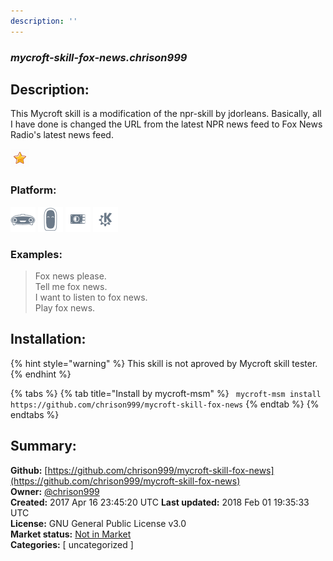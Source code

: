 ```yaml
---
description: ''
---
```


### _mycroft-skill-fox-news.chrison999_  
## Description:  
This Mycroft skill is a modification of the npr-skill by jdorleans.
Basically, all I have done is changed the URL from the latest NPR
news feed to Fox News Radio's latest news feed.  
  
![](../.gitbook/assets/star.png)  
  
### Platform:  
 ![Mark I](../.gitbook/assets/mark-1-icon.png)  ![Mark II](../.gitbook/assets/mark-2-icon.png)  ![Picroft](../.gitbook/assets/picroft-icon.png)  ![plasmoid](../.gitbook/assets/kde.png)   
### Examples:  
> Fox news please.  
> Tell me fox news.  
> I want to listen to fox news.  
> Play fox news.  
  
## Installation:  
{% hint style="warning" %}
This skill is not aproved by Mycroft skill tester.
{% endhint %}
    
{% tabs %}
{% tab title="Install by mycroft-msm" %}
``` mycroft-msm install https://github.com/chrison999/mycroft-skill-fox-news```
{% endtab %}
  {% endtabs %}
    
## Summary:  
**Github:** [https://github.com/chrison999/mycroft-skill-fox-news](https://github.com/chrison999/mycroft-skill-fox-news)  
**Owner:** [@chrison999](https://github.com/chrison999)  
**Created:** 2017 Apr 16 23:45:20 UTC  **Last updated:** 2018 Feb 01 19:35:33 UTC  
**License:** GNU General Public License v3.0  
**Market status:** [Not in Market](https://market.mycroft.ai/skill/)  
**Categories:** [ uncategorized ]   
